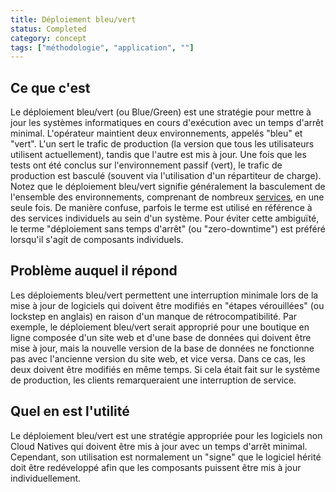 ```yaml
---
title: Déploiement bleu/vert
status: Completed
category: concept
tags: ["méthodologie", "application", ""]
---
```


## Ce que c'est

Le déploiement bleu/vert (ou Blue/Green) est une stratégie pour mettre à jour les systèmes informatiques en cours d'exécution avec un temps d'arrêt minimal.
L'opérateur maintient deux environnements, appelés "bleu" et "vert".
L'un sert le trafic de production (la version que tous les utilisateurs utilisent actuellement), tandis que l'autre est mis à jour.
Une fois que les tests ont été conclus sur l'environnement passif (vert),
le trafic de production est basculé (souvent via l'utilisation d'un répartiteur de charge).
Notez que le déploiement bleu/vert signifie généralement la basculement de l'ensemble des environnements, comprenant de nombreux [services](/fr/service/), en une seule fois.
De manière confuse, parfois le terme est utilisé en référence à des services individuels au sein d'un système.
Pour éviter cette ambiguïté, le terme "déploiement sans temps d'arrêt" (ou "zero-downtime") est préféré lorsqu'il s'agit de composants individuels.

## Problème auquel il répond

Les déploiements bleu/vert permettent une interruption minimale lors de la mise à jour de logiciels qui doivent être modifiés en "étapes vérouillées" (ou lockstep en anglais) en raison d'un manque de rétrocompatibilité.
Par exemple, le déploiement bleu/vert serait approprié pour une boutique en ligne composée d'un site web et d'une base de données qui doivent être mise à jour, mais la nouvelle version de la base de données ne fonctionne pas avec l'ancienne version du site web, et vice versa.
Dans ce cas, les deux doivent être modifiés en même temps.
Si cela était fait sur le système de production, les clients remarqueraient une interruption de service.

## Quel en est l'utilité

Le déploiement bleu/vert est une stratégie appropriée pour les logiciels non Cloud Natives qui doivent être mis à jour avec un temps d'arrêt minimal.
Cependant, son utilisation est normalement un "signe" que le logiciel hérité doit être redéveloppé afin que les composants puissent être mis à jour individuellement.
